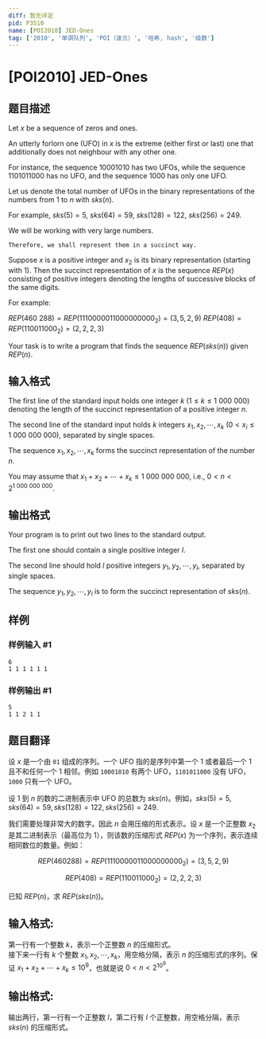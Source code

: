 ```yaml
---
diff: 暂无评定
pid: P3510
name: [POI2010] JED-Ones
tag: ['2010', '单调队列', 'POI（波兰）', '哈希, hash', '级数']
---
```

# [POI2010] JED-Ones
## 题目描述

Let $x$ be a sequence of zeros and ones.

An utterly forlorn one (UFO) in $x$ is the extreme (either first or last) one    that additionally does not neighbour with any other one.

For instance, the sequence 10001010 has two UFOs,    while the sequence 1101011000 has no UFO,    and the sequence 1000 has only one UFO.

Let us denote the total number of UFOs in the binary representations of the numbers    from 1 to $n$ with $sks(n)$.

For example,    $sks(5)=5$, $sks(64)=59$, $sks(128)=122$, $sks(256)=249$.

We will be working with very large numbers.

```plain
Therefore, we shall represent them in a succinct way.
```
Suppose $x$ is a positive integer and $x_2$ is its binary representation    (starting with 1). Then the succinct representation of $x$ is the sequence    $REP(x)$ consisting of positive integers denoting the lengths of successive    blocks of the same digits.

For example:

$REP(460\ 288)=REP(1110000011000000000_2)=(3,5,2,9)$ $REP(408)=REP(110011000_2)=(2,2,2,3)$  

Your task is to write a program that finds the sequence $REP(sks(n))$ given $REP(n)$.


## 输入格式

The first line of the standard input holds one integer $k$  ($1\le k\le 1\ 000\ 000$) denoting the length of the succinct representation      of a positive integer $n$.

The second line of the standard input holds $k$ integers $x_1,x_2,\cdots,x_k$  ($0<x_i\le 1\ 000\ 000\ 000$), separated by single spaces.

The sequence $x_1,x_2,\cdots,x_k$ forms the succinct representation of the number $n$.

You may assume that $x_1+x_2+\cdots+x_k\le 1\ 000\ 000\ 000$, i.e., $0<n<2^{1\ 000\ 000\ 000}$.

## 输出格式

Your program is to print out two lines to the standard output.

The first one should contain a single positive integer $l$.

The second line should hold $l$ positive integers $y_1,y_2,\cdots,y_l$,      separated by single spaces.

The sequence $y_1,y_2,\cdots,y_l$ is to form the succinct representation of $sks(n)$.

## 样例

### 样例输入 #1
```
6
1 1 1 1 1 1
```
### 样例输出 #1
```
5
1 1 2 1 1
```
## 题目翻译

设 $x$ 是一个由 $\texttt{01}$ 组成的序列。一个 UFO 指的是序列中第一个 $1$ 或者最后一个 $1$ 且不和任何一个 $1$ 相邻。例如 $\texttt{10001010}$ 有两个 UFO，$\texttt{1101011000}$ 没有 UFO，$\texttt{1000}$ 只有一个 UFO。

设 $1$ 到 $n$ 的数的二进制表示中 UFO 的总数为 $sks(n)$。例如，$sks(5)=5, sks(64)=59, sks(128)=122, sks(256)=249$.

我们需要处理非常大的数字。因此 $n$ 会用压缩的形式表示。设 $x$ 是一个正整数 $x_2$ 是其二进制表示（最高位为 $1$），则该数的压缩形式 $REP(x)$ 为一个序列，表示连续相同数位的数量。例如：

$$REP(460288)=REP(1110000011000000000_2)=(3,5,2,9)$$

$$REP(408)=REP(110011000_2)=(2,2,2,3)$$  

已知 $REP(n)$，求 $REP(sks(n))$。



## 输入格式:
第一行有一个整数 $k$，表示一个正整数 $n$ 的压缩形式。  
接下来一行有 $k$ 个整数 $x _ 1, x _ 2, \cdots, x _ k$，用空格分隔，表示 $n$ 的压缩形式的序列。保证 $x _ 1 + x _ 2 + \cdots + x _ k \le 10 ^ 9$，也就是说 $0<n< 2 ^ {10 ^ 9}$。


## 输出格式:
输出两行，第一行有一个正整数 $l$，第二行有 $l$ 个正整数，用空格分隔，表示 $sks(n)$ 的压缩形式。

